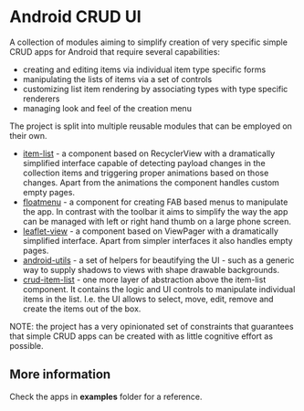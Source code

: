 # Android CRUD UI

A collection of modules aiming to simplify creation of very specific simple
CRUD apps for Android that require several capabilities:

- creating and editing items via individual item type specific forms
- manipulating the lists of items via a set of controls
- customizing list item rendering by associating types with type specific
  renderers
- managing look and feel of the creation menu

The project is split into multiple reusable modules that can be employed on
their own.

- [item-list](item-list/README.md) - a component based on RecyclerView with
  a dramatically simplified interface capable of detecting payload changes in
  the collection items and triggering proper animations based on those changes.
  Apart from the animations the component handles custom empty pages.
- [floatmenu](floatmenu/README.md) - a component for creating FAB based menus
  to manipulate the app. In contrast with the toolbar it aims to simplify the
  way the app can be managed with left or right hand thumb on a large phone
  screen.
- [leaflet-view](leaflet-view/README.md) - a component based on ViewPager with
  a dramatically simplified interface. Apart from simpler interfaces it also
  handles empty pages.
- [android-utils](android-utils/README.md) - a set of helpers for beautifying
  the UI - such as a generic way to supply shadows to views with shape drawable
  backgrounds.
- [crud-item-list](crud-item-list/README.md) - one more layer of abstraction
  above the item-list component. It contains the logic and UI controls to
  manipulate individual items in the list. I.e. the UI allows to select, move,
  edit, remove and create the items out of the box.

NOTE: the project has a very opinionated set of constraints that guarantees
that simple CRUD apps can be created with as little cognitive effort as
possible.

## More information

Check the apps in **examples** folder for a reference.
